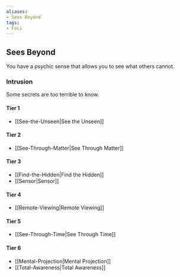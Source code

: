 ```yaml
---
aliases:
- Sees Beyond
tags:
- Foci
---
```


  
## Sees Beyond  
You have a psychic sense that allows you to see what others cannot.  
 ### Intrusion  
Some secrets are too terrible to know.   
#### Tier 1    
* [[See-the-Unseen|See the Unseen]]  
#### Tier 2    
* [[See-Through-Matter|See Through Matter]]  
#### Tier 3    
  - [[Find-the-Hidden|Find the Hidden]]  
  - [[Sensor|Sensor]]  
#### Tier 4    
* [[Remote-Viewing|Remote Viewing]]  
#### Tier 5    
* [[See-Through-Time|See Through Time]]  
#### Tier 6    
  - [[Mental-Projection|Mental Projection]]  
  - [[Total-Awareness|Total Awareness]]